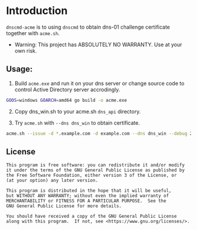 # Introduction
`dnscmd-acme` is to using `dnscmd` to obtain dns-01 challenge certificate  together with `acme.sh`.

- Warning: This project has ABSOLUTELY NO WARRANTY. Use at your own risk.

## Usage: 

1. Build `acme.exe` and run it on your dns server or change source code to control Active Directory server accrodingly.

```bash
GOOS=windows GOARCH=amd64 go build -o acme.exe
```

2. Copy dns_win.sh to your acme.sh `dns_api` directory.

3. Try `acme.sh` with `--dns dns_win` to obtain certificate.

```bash
acme.sh --issue -d *.example.com -d example.com --dns dns_win --debug 2 
```

## License

    This program is free software: you can redistribute it and/or modify
    it under the terms of the GNU General Public License as published by
    the Free Software Foundation, either version 3 of the License, or
    (at your option) any later version.

    This program is distributed in the hope that it will be useful,
    but WITHOUT ANY WARRANTY; without even the implied warranty of
    MERCHANTABILITY or FITNESS FOR A PARTICULAR PURPOSE.  See the
    GNU General Public License for more details.

    You should have received a copy of the GNU General Public License
    along with this program.  If not, see <https://www.gnu.org/licenses/>.
